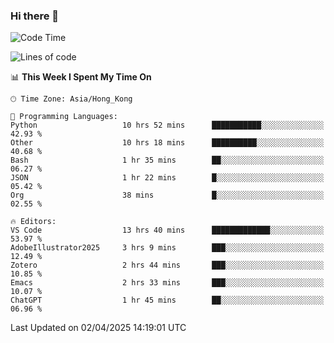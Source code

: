 ### Hi there 👋

<!--
**nicehiro/nicehiro** is a ✨ _special_ ✨ repository because its `README.md` (this file) appears on your GitHub profile.

Here are some ideas to get you started:

- 🔭 I’m currently working on ...
- 🌱 I’m currently learning ...
- 👯 I’m looking to collaborate on ...
- 🤔 I’m looking for help with ...
- 💬 Ask me about ...
- 📫 How to reach me: ...
- 😄 Pronouns: ...
- ⚡ Fun fact: ...
-->

<!--START_SECTION:waka-->
![Code Time](http://img.shields.io/badge/Code%20Time-443%20hrs%205%20mins-blue)

![Lines of code](https://img.shields.io/badge/From%20Hello%20World%20I%27ve%20Written-1.6%20million%20lines%20of%20code-blue)

📊 **This Week I Spent My Time On** 

```text
🕑︎ Time Zone: Asia/Hong_Kong

💬 Programming Languages: 
Python                   10 hrs 52 mins      ███████████░░░░░░░░░░░░░░   42.93 % 
Other                    10 hrs 18 mins      ██████████░░░░░░░░░░░░░░░   40.68 % 
Bash                     1 hr 35 mins        ██░░░░░░░░░░░░░░░░░░░░░░░   06.27 % 
JSON                     1 hr 22 mins        █░░░░░░░░░░░░░░░░░░░░░░░░   05.42 % 
Org                      38 mins             █░░░░░░░░░░░░░░░░░░░░░░░░   02.55 % 

🔥 Editors: 
VS Code                  13 hrs 40 mins      █████████████░░░░░░░░░░░░   53.97 % 
AdobeIllustrator2025     3 hrs 9 mins        ███░░░░░░░░░░░░░░░░░░░░░░   12.49 % 
Zotero                   2 hrs 44 mins       ███░░░░░░░░░░░░░░░░░░░░░░   10.85 % 
Emacs                    2 hrs 33 mins       ███░░░░░░░░░░░░░░░░░░░░░░   10.07 % 
ChatGPT                  1 hr 45 mins        ██░░░░░░░░░░░░░░░░░░░░░░░   06.96 % 
```


 Last Updated on 02/04/2025 14:19:01 UTC
<!--END_SECTION:waka-->
